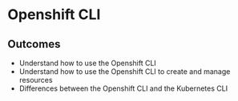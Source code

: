 # Openshift CLI

## Outcomes

* Understand how to use the Openshift CLI
* Understand how to use the Openshift CLI to create and manage resources
* Differences between the Openshift CLI and the Kubernetes CLI
